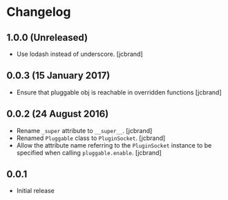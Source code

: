 # Changelog

## 1.0.0 (Unreleased)

- Use lodash instead of underscore. [jcbrand]

## 0.0.3 (15 January 2017)
- Ensure that pluggable obj is reachable in overridden functions [jcbrand]

## 0.0.2 (24 August 2016)
- Rename `_super` attribute to `__super__`. [jcbrand]
- Renamed `Pluggable` class to `PluginSocket`. [jcbrand]
- Allow the attribute name referring to the `PluginSocket` instance to be
  specified when calling `pluggable.enable`. [jcbrand]

## 0.0.1
- Initial release

